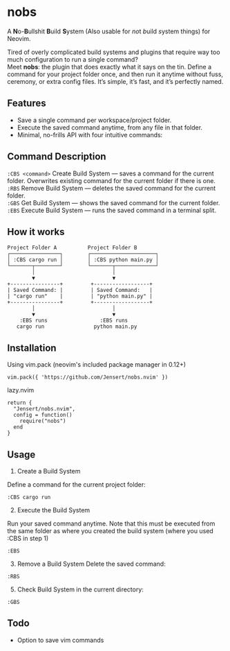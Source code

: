 # nobs
A **N**o-**B**ullshit **B**uild **S**ystem (Also usable for *no*t *b*uild *s*ystem things) for Neovim.

Tired of overly complicated build systems and plugins that require way too much configuration to run a single command? <br>
Meet **nobs**: the plugin that does exactly what it says on the tin. Define a command for your project folder once, and then run it anytime without fuss, ceremony, or extra config files. It’s simple, it’s fast, and it’s perfectly named.

## Features

- Save a single command per workspace/project folder.
- Execute the saved command anytime, from any file in that folder.
- Minimal, no-frills API with four intuitive commands:

## Command Description

`:CBS <command>`	Create Build System — saves a command for the current folder. Overwrites existing command for the current folder if there is one.<br>
`:RBS`	Remove Build System — deletes the saved command for the current folder.<br>
`:GBS`	Get Build System — shows the saved command for the current folder.<br>
`:EBS`	Execute Build System — runs the saved command in a terminal split.

## How it works
```
Project Folder A          Project Folder B
┌────────────────┐        ┌─────────────────────┐
│ :CBS cargo run │        │ :CBS python main.py │
└───────┬────────┘        └───────┬─────────────┘
        │                         │
        ▼                         ▼
+----------------+         +------------------+
| Saved Command: |         | Saved Command:   |
| "cargo run"    |         | "python main.py" |
+----------------+         +------------------+
        │                         │
        ▼                         ▼
    :EBS runs                 :EBS runs
   cargo run                python main.py
```
## Installation
Using vim.pack (neovim's included package manager in 0.12+)
```
vim.pack({ 'https://github.com/Jensert/nobs.nvim' })
```

lazy.nvim
```
return {
  "Jensert/nobs.nvim",
  config = function()
    require("nobs")
  end
}
```

## Usage
1. Create a Build System

Define a command for the current project folder:
```
:CBS cargo run
```

2. Execute the Build System

Run your saved command anytime.
Note that this must be executed from the same folder as where you created the build system (where you used :CBS in step 1)
```
:EBS
```

3. Remove a Build System
Delete the saved command:
```
:RBS
```

5. Check Build System in the current directory:
```
:GBS
```

## Todo
- Option to save vim commands
